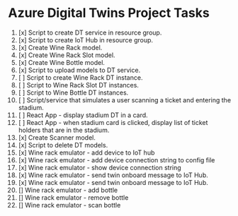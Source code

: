 # Azure Digital Twins Project Tasks

1. [x] Script to create DT service in resource group.
2. [x] Script to create IoT Hub in resource group.
3. [x] Create Wine Rack model.
4. [x] Create Wine Rack Slot model.
5. [x] Create Wine Bottle model.
6. [x] Script to upload models to DT service.
7. [ ] Script to create Wine Rack DT instance.
8. [ ] Script to Wine Rack Slot DT instances.
9. [ ] Script to Wine Bottle DT instances.
10. [ ] Script/service that simulates a user scanning a ticket and entering the stadium.
11. [ ] React App - display stadium DT in a card.
12. [ ] React App - when stadium card is clicked, display list of ticket holders that are in the stadium.
13. [x] Create Scanner model.
14. [x] Script to delete DT models.
15. [x] Wine rack emulator - add device to IoT hub
16. [x] Wine rack emulator - add device connection string to config file
17. [x] Wine rack emulator - show device connection string
18. [x] Wine rack emulator - send twin onboard message to IoT Hub.
19. [x] Wine rack emulator - send twin onboard message to IoT Hub.
20. [] Wine rack emulator - add bottle
21. [] Wine rack emulator - remove bottle
22. [] Wine rack emulator - scan bottle

